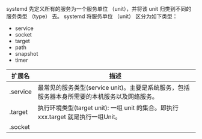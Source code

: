 systemd 先定义所有的服务为一个服务单位 （unit），并将该 unit 归类到不同的服务类型 （type） 去。 
systemd 将服务单位 （unit） 区分为如下类型：
- service
- socket
- target
- path
- snapshot
- timer

| 扩展名   | 描述                                                                                         |
| -------- | -------------------------------------------------------------------------------------------- |
| .service | 最常见的服务类型(service unit)。主要是系统服务，包括服务器本身所需要的本机服务以及网络服务。 |
| .target  | 执行环境类型(target unit): 一组 unit 的集合。即执行 xxx.target 就是执行一组Unit。            |
| .socket  |                                                                                              |



